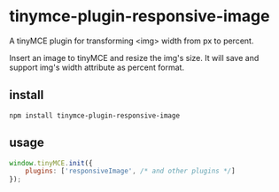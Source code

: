 # tinymce-plugin-responsive-image

A tinyMCE plugin for transforming &lt;img> width from px to percent.

Insert an image to tinyMCE and resize the img's size. It will save and support img's width attribute as percent format.

## install

```
npm install tinymce-plugin-responsive-image
```

## usage

````js
window.tinyMCE.init({
    plugins: ['responsiveImage', /* and other plugins */]
});
````
